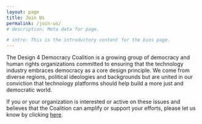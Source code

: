 ```yaml
---
layout: page
title: Join Us
permalink: /join-us/
# description: Meta data for page.

# intro: This is the introductory content for the bios page.
---
```

The Design 4 Democracy Coalition is a growing group of democracy and human rights organizations committed to ensuring that the technology industry embraces democracy as a core design principle. We come from diverse regions, political ideologies and backgrounds but are united in our conviction that technology platforms should help build a more just and democratic world. 

If you or your organization is interested or active on these issues and believes that the Coalition can amplify or support your efforts, please let us know by clicking [here][here]. 

[here]: https://docs.google.com/forms/d/e/1FAIpQLSdm-J44ux8qmfSSNCaXXUSau32VII_ZaEXmsAgB-D3tSRUwoQ/viewform?usp=sf_link   
